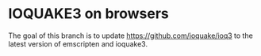 # IOQUAKE3 on browsers

The goal of this branch is to update https://github.com/ioquake/ioq3 to the latest version of emscripten and ioquake3.
